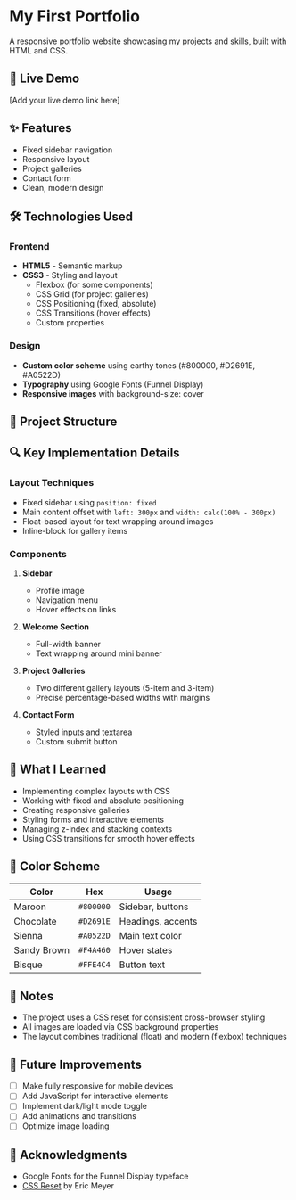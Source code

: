 # My First Portfolio

A responsive portfolio website showcasing my projects and skills, built with HTML and CSS.

## 🚀 Live Demo

[Add your live demo link here]

## ✨ Features

- Fixed sidebar navigation
- Responsive layout
- Project galleries
- Contact form
- Clean, modern design

## 🛠 Technologies Used

### Frontend
- **HTML5** - Semantic markup
- **CSS3** - Styling and layout
  - Flexbox (for some components)
  - CSS Grid (for project galleries)
  - CSS Positioning (fixed, absolute)
  - CSS Transitions (hover effects)
  - Custom properties

### Design
- **Custom color scheme** using earthy tones (#800000, #D2691E, #A0522D)
- **Typography** using Google Fonts (Funnel Display)
- **Responsive images** with background-size: cover

## 📂 Project Structure



## 🔍 Key Implementation Details

### Layout Techniques
- Fixed sidebar using `position: fixed`
- Main content offset with `left: 300px` and `width: calc(100% - 300px)`
- Float-based layout for text wrapping around images
- Inline-block for gallery items

### Components
1. **Sidebar**
   - Profile image
   - Navigation menu
   - Hover effects on links

2. **Welcome Section**
   - Full-width banner
   - Text wrapping around mini banner

3. **Project Galleries**
   - Two different gallery layouts (5-item and 3-item)
   - Precise percentage-based widths with margins

4. **Contact Form**
   - Styled inputs and textarea
   - Custom submit button

## 🌟 What I Learned

- Implementing complex layouts with CSS
- Working with fixed and absolute positioning
- Creating responsive galleries
- Styling forms and interactive elements
- Managing z-index and stacking contexts
- Using CSS transitions for smooth hover effects

## 🎨 Color Scheme

| Color          | Hex       | Usage                |
|----------------|----------|----------------------|
| Maroon         | `#800000` | Sidebar, buttons     |
| Chocolate      | `#D2691E` | Headings, accents    |
| Sienna         | `#A0522D` | Main text color      |
| Sandy Brown    | `#F4A460` | Hover states         |
| Bisque         | `#FFE4C4` | Button text          |

## 📝 Notes

- The project uses a CSS reset for consistent cross-browser styling
- All images are loaded via CSS background properties
- The layout combines traditional (float) and modern (flexbox) techniques

## 🔮 Future Improvements

- [ ] Make fully responsive for mobile devices
- [ ] Add JavaScript for interactive elements
- [ ] Implement dark/light mode toggle
- [ ] Add animations and transitions
- [ ] Optimize image loading

## 🙏 Acknowledgments

- Google Fonts for the Funnel Display typeface
- [CSS Reset](https://meyerweb.com/eric/tools/css/reset/) by Eric Meyer
